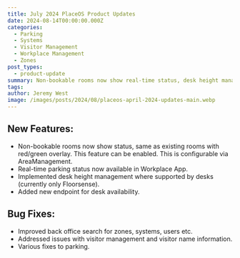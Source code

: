```yaml
---
title: July 2024 PlaceOS Product Updates
date: 2024-08-14T00:00:00.000Z
categories:
  - Parking
  - Systems
  - Visitor Management
  - Workplace Management
  - Zones
post_types:
  - product-update
summary: Non-bookable rooms now show real-time status, desk height management for Floorsense desks, and real-time parking availability.
tags:
author: Jeremy West
image: /images/posts/2024/08/placeos-april-2024-updates-main.webp
---
```

New Features:
-------------

*   Non-bookable rooms now show status, same as existing rooms with red/green overlay. This feature can be enabled. This is configurable via AreaManagement.
*   Real-time parking status now available in Workplace App.
*   Implemented desk height management where supported by desks (currently only Floorsense).
*   Added new endpoint for desk availability.

Bug Fixes:
----------

*   Improved back office search for zones, systems, users etc.
*   Addressed issues with visitor management and visitor name information.
*   Various fixes to parking.
